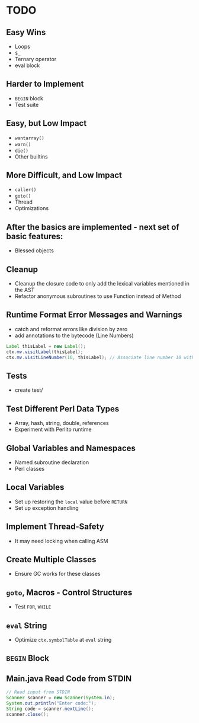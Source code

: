 # TODO

## Easy Wins
- Loops
- `$_`
- Ternary operator
- eval block

## Harder to Implement
- `BEGIN` block
- Test suite

## Easy, but Low Impact
- `wantarray()`
- `warn()`
- `die()`
- Other builtins

## More Difficult, and Low Impact
- `caller()`
- `goto()`
- Thread
- Optimizations

## After the basics are implemented - next set of basic features:
- Blessed objects

## Cleanup
- Cleanup the closure code to only add the lexical variables mentioned in the AST
- Refactor anonymous subroutines to use Function instead of Method

## Runtime Format Error Messages and Warnings
- catch and reformat errors like division by zero
- add annotations to the bytecode (Line Numbers)
```java
Label thisLabel = new Label();
ctx.mv.visitLabel(thisLabel);
ctx.mv.visitLineNumber(10, thisLabel); // Associate line number 10 with thisLabel
```

## Tests
- create test/

## Test Different Perl Data Types
- Array, hash, string, double, references
- Experiment with Perlito runtime

## Global Variables and Namespaces
- Named subroutine declaration
- Perl classes

## Local Variables
- Set up restoring the `local` value before `RETURN`
- Set up exception handling


## Implement Thread-Safety
- It may need locking when calling ASM

## Create Multiple Classes
- Ensure GC works for these classes

## `goto`, Macros - Control Structures
- Test `FOR`, `WHILE`

## `eval` String
- Optimize `ctx.symbolTable` at `eval` string

## `BEGIN` Block

## Main.java Read Code from STDIN
```java
// Read input from STDIN
Scanner scanner = new Scanner(System.in);
System.out.println("Enter code:");
String code = scanner.nextLine();
scanner.close();
```

